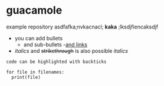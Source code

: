 # guacamole
example repository asdfafka;nvkacnacl; **kaka** ;lksdjfiencaksdjf

- you can add bullets
  - and sub-bullets
-[and links](https://bio-it.embl.de)
- _italics_ and ~~strikethrough~~ is also possible *italics*

`code can be highlighted with backticks`

```
for file in filenames:
  print(file)
```
